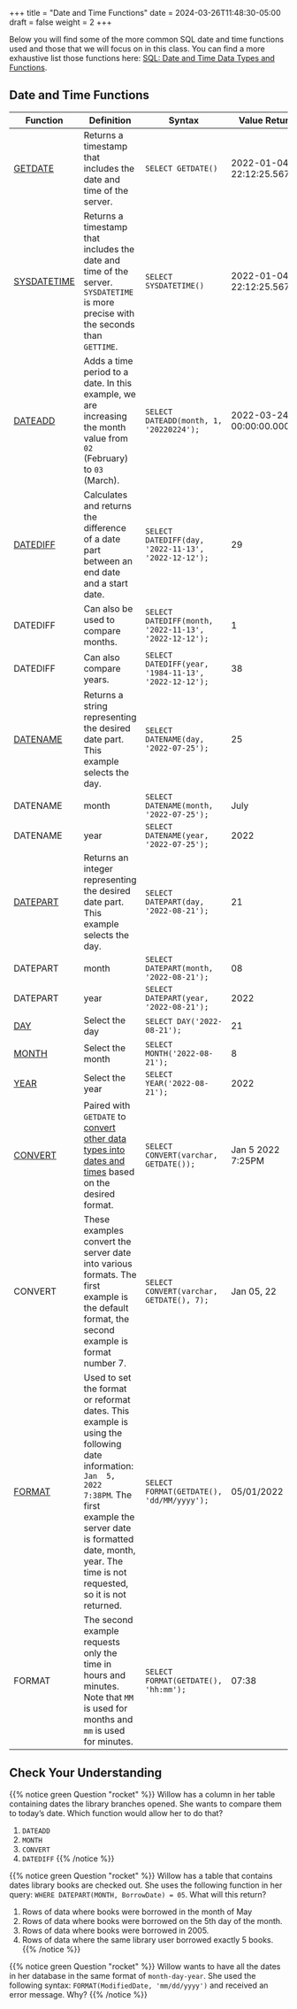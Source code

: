 +++
title = "Date and Time Functions"
date = 2024-03-26T11:48:30-05:00
draft = false
weight = 2
+++

Below you will find some of the more common SQL date and time functions used and those that we will focus on in this class. You can find a more exhaustive list those functions here: [SQL: Date and Time Data Types and Functions](https://docs.microsoft.com/en-us/sql/t-sql/functions/date-and-time-data-types-and-functions-transact-sql?view=sql-server-ver15).

## Date and Time Functions

| **Function** | **Definition** | **Syntax** | **Value Returned** |
|--------------|-----------------|------------|---------------------|
| [GETDATE](https://docs.microsoft.com/en-us/sql/t-sql/functions/getdate-transact-sql?view=sql-server-ver15) | Returns a timestamp that includes the date and time of the server. | `SELECT GETDATE()` | 2022-01-04 22:12:25.567 |
| [SYSDATETIME](https://docs.microsoft.com/en-us/sql/t-sql/functions/sysdatetime-transact-sql?view=sql-server-ver15) | Returns a timestamp that includes the date and time of the server. `SYSDATETIME` is more precise with the seconds than `GETTIME`. | `SELECT SYSDATETIME()` | 2022-01-04 22:12:25.5675908 |
| [DATEADD](https://docs.microsoft.com/en-us/sql/t-sql/functions/dateadd-transact-sql?view=sql-server-ver15) | Adds a time period to a date. In this example, we are increasing the month value from `02` (February) to `03` (March). | `SELECT DATEADD(month, 1, '20220224');` | 2022-03-24 00:00:00.000 |
| [DATEDIFF](https://docs.microsoft.com/en-us/sql/t-sql/functions/datediff-transact-sql?view=sql-server-ver15) | Calculates and returns the difference of a date part between an end date and a start date. | `SELECT DATEDIFF(day, '2022-11-13', '2022-12-12');` | 29 |
| DATEDIFF | Can also be used to compare months. | `SELECT DATEDIFF(month, '2022-11-13', '2022-12-12');` | 1 |
| DATEDIFF | Can also compare years. | `SELECT DATEDIFF(year, '1984-11-13', '2022-12-12');` | 38 |
| [DATENAME](https://docs.microsoft.com/en-us/sql/t-sql/functions/datename-transact-sql?view=sql-server-ver15) | Returns a string representing the desired date part. This example selects the day. | `SELECT DATENAME(day, '2022-07-25');` | 25 |
| DATENAME | month | `SELECT DATENAME(month, '2022-07-25');` | July |
| DATENAME | year | `SELECT DATENAME(year, '2022-07-25');` | 2022 |
| [DATEPART](https://docs.microsoft.com/en-us/sql/t-sql/functions/datepart-transact-sql?view=sql-server-ver15) | Returns an integer representing the desired date part. This example selects the day. | `SELECT DATEPART(day, '2022-08-21');` | 21 |
| DATEPART | month | `SELECT DATEPART(month, '2022-08-21');` | 08 |
| DATEPART | year | `SELECT DATEPART(year, '2022-08-21');` | 2022 |
| [DAY](https://learn.microsoft.com/en-us/sql/t-sql/functions/day-transact-sql?view=sql-server-ver16) | Select the day | `SELECT DAY('2022-08-21');` | 21 |
| [MONTH](https://learn.microsoft.com/en-us/sql/t-sql/functions/month-transact-sql?view=sql-server-ver16) | Select the month | `SELECT MONTH('2022-08-21');` | 8 |
| [YEAR](https://learn.microsoft.com/en-us/sql/t-sql/functions/year-transact-sql?view=sql-server-ver16) | Select the year | `SELECT YEAR('2022-08-21');` | 2022 |
| [CONVERT](https://docs.microsoft.com/en-us/sql/t-sql/functions/cast-and-convert-transact-sql?view=sql-server-ver15#j-using-convert-with-datetime-data-in-different-formats) | Paired with `GETDATE` to [convert other data types into dates and times](https://learn.microsoft.com/en-us/sql/t-sql/data-types/date-transact-sql?view=sql-server-ver15#converting-date-to-other-date-and-time-types) based on the desired format. | `SELECT CONVERT(varchar, GETDATE());` | Jan  5 2022  7:25PM |
| CONVERT | These examples convert the server date into various formats. The first example is the default format, the second example is format number 7. | `SELECT CONVERT(varchar, GETDATE(), 7);` | Jan 05, 22 |
| [FORMAT](https://docs.microsoft.com/en-us/sql/t-sql/functions/format-transact-sql?view=sql-server-ver15) | Used to set the format or reformat dates. This example is using the following date information: `Jan  5, 2022  7:38PM`. The first example the server date is formatted date, month, year. The time is not requested, so it is not returned. | `SELECT FORMAT(GETDATE(), 'dd/MM/yyyy');` | 05/01/2022 |
| FORMAT | The second example requests only the time in hours and minutes. Note that `MM` is used for months and `mm` is used for minutes. | `SELECT FORMAT(GETDATE(), 'hh:mm');` | 07:38 |

## Check Your Understanding

{{% notice green Question "rocket" %}}
Willow has a column in her table containing dates the library branches opened.  She wants to compare them to today’s date. Which function would allow her to do that?

1. `DATEADD`
1. `MONTH`
1. `CONVERT`
1. `DATEDIFF`
{{% /notice %}}

{{% notice green Question "rocket" %}}
Willow has a table that contains dates library books are checked out.  She uses the following function in her query: `WHERE DATEPART(MONTH, BorrowDate) = 05`.  What will this return?

1. Rows of data where books were borrowed in the month of May 
1. Rows of data where books were borrowed on the 5th day of the month. 
1. Rows of data where books were borrowed in 2005. 
1. Rows of data where the same library user borrowed exactly 5 books. 
{{% /notice %}}

{{% notice green Question "rocket" %}}
Willow wants to have all the dates in her database in the same format of `month-day-year`.  She used the following syntax: `FORMAT(ModifiedDate, 'mm/dd/yyyy')` and received an error message.  Why?
{{% /notice %}}